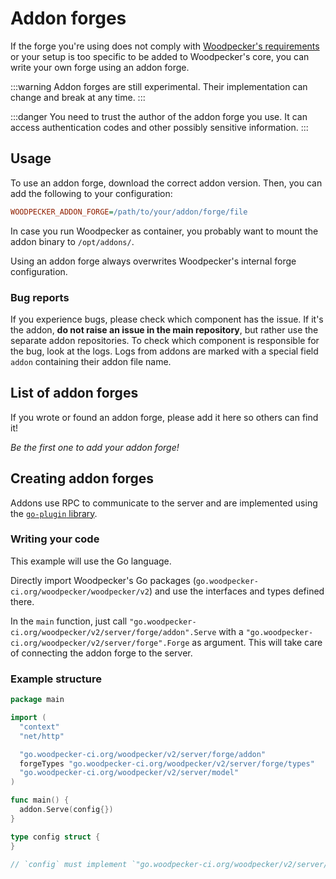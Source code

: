# Addon forges

If the forge you're using does not comply with [Woodpecker's requirements](../../92-development/02-core-ideas.md#forge) or your setup is too specific to be added to Woodpecker's core, you can write your own forge using an addon forge.

:::warning
Addon forges are still experimental. Their implementation can change and break at any time.
:::

:::danger
You need to trust the author of the addon forge you use. It can access authentication codes and other possibly sensitive information.
:::

## Usage

To use an addon forge, download the correct addon version. Then, you can add the following to your configuration:

```ini
WOODPECKER_ADDON_FORGE=/path/to/your/addon/forge/file
```

In case you run Woodpecker as container, you probably want to mount the addon binary to `/opt/addons/`.

Using an addon forge always overwrites Woodpecker's internal forge configuration.

### Bug reports

If you experience bugs, please check which component has the issue. If it's the addon, **do not raise an issue in the main repository**, but rather use the separate addon repositories. To check which component is responsible for the bug, look at the logs. Logs from addons are marked with a special field `addon` containing their addon file name.

## List of addon forges

If you wrote or found an addon forge, please add it here so others can find it!

*Be the first one to add your addon forge!*

## Creating addon forges

Addons use RPC to communicate to the server and are implemented using the [`go-plugin` library](https://github.com/hashicorp/go-plugin).

### Writing your code

This example will use the Go language.

Directly import Woodpecker's Go packages (`go.woodpecker-ci.org/woodpecker/woodpecker/v2`) and use the interfaces and types defined there.

In the `main` function, just call `"go.woodpecker-ci.org/woodpecker/v2/server/forge/addon".Serve` with a `"go.woodpecker-ci.org/woodpecker/v2/server/forge".Forge` as argument.
This will take care of connecting the addon forge to the server.

### Example structure

```go
package main

import (
  "context"
  "net/http"

  "go.woodpecker-ci.org/woodpecker/v2/server/forge/addon"
  forgeTypes "go.woodpecker-ci.org/woodpecker/v2/server/forge/types"
  "go.woodpecker-ci.org/woodpecker/v2/server/model"
)

func main() {
  addon.Serve(config{})
}

type config struct {
}

// `config` must implement `"go.woodpecker-ci.org/woodpecker/v2/server/forge".Forge`. You must directly use Woodpecker's packages - see imports above.
```
